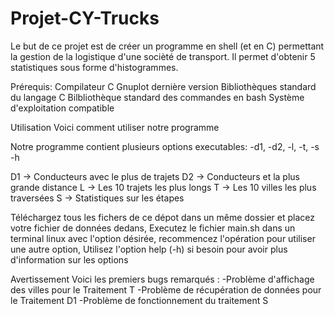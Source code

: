 # Projet-CY-Trucks

 	 	
Le but de ce projet est de créer un programme en shell (et en C) permettant la gestion de la logistique d'une socièté de transport. Il permet d'obtenir 5 statistiques sous forme d'histogrammes.


Prérequis:
Compilateur C 
Gnuplot dernière version
Bibliothèques standard du langage C 
Bilbliothèque standard des commandes en bash
Système d'exploitation compatible 

Utilisation
Voici comment utiliser notre programme 

Notre programme contient plusieurs options executables: -d1, -d2, -l, -t, -s -h

 D1 -> Conducteurs avec le plus de trajets
 D2 -> Conducteurs et la plus grande distance
 L -> Les 10 trajets les plus longs
 T -> Les 10 villes les plus traversées
 S -> Statistiques sur les étapes


 Téléchargez tous les fichers de ce dépot dans un même dossier et placez votre fichier de données dedans, 
 Executez le fichier main.sh dans un terminal linux avec l'option désirée, recommencez l'opération pour utiliser une autre option, 
 Utilisez l'option help (-h) si besoin pour avoir plus d'information sur les options



Avertissement
Voici les premiers bugs remarqués :
-Problème d'affichage des villes pour le Traitement T
-Problème de récupération de données pour le Traitement D1
-Problème de fonctionnement du traitement S

